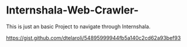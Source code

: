 # Internshala-Web-Crawler-
This is just an basic Project to navigate through Internshala.

https://gist.github.com/dtelaroli/54895999944fb5a140c2cd62a93bef93
